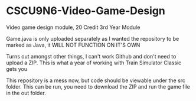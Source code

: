# CSCU9N6-Video-Game-Design
Video game design module, 20 Credit 3rd Year Module

Game.java is only uploaded separately as I wanted the repository to be marked as Java, it WILL NOT FUNCTION ON IT'S OWN

Turns out amongst other things, I can't work Github and don't need to upload a ZIP. This is what a year of working with Train Simulator Classic gets you

This repository is a mess now, but code should be viewable under the src folder. This can be run, you need to download the ZIP and run the game file in the out folder.
